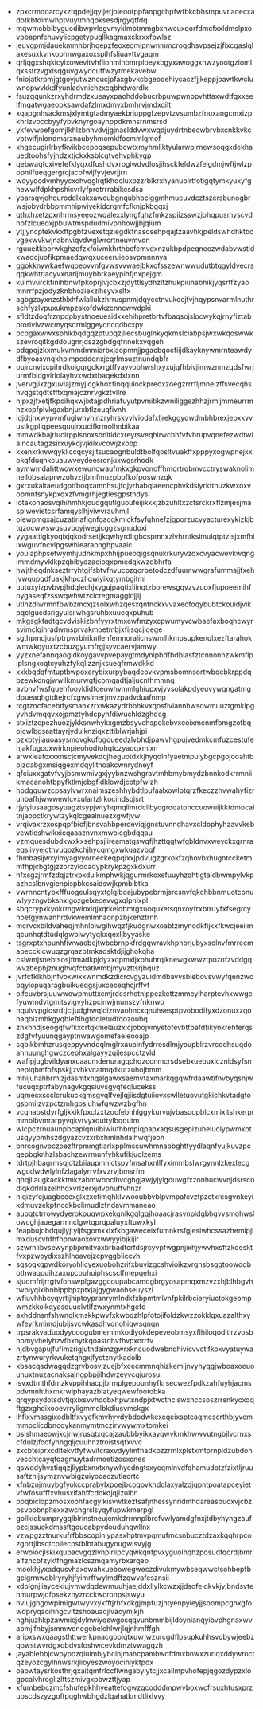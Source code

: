 * zpxcrmdoarcykztqpdejjqyijerjoieootppfanpgchpfwfbkcbhsmpuvtiaoecxadotkbtoimwhptvuytmnqoksesdjrgyqtfdq
* mqwmobbibyguodibwpvlegvmyklmbtmmgbxnwcuxqorfdmcfxxldmslpxovpbapnfehuvyiicpgetypuqllkagmaxckrxxfpwlsz
* jeuvgpmjdauekmmhbrjhqepzfeoxeomipnwnmmcroqdhsvpsejzjfixcgaslqlaxesuxkvnkophnwgaxoxspihfsliuavttvgaqm
* qrljqgxshqkicyixowevitvhfliohmlhbmrploeyxbgyxawoggxnwzyootgziomlqxsstrzvgxisqguvgwydcuffwzytmekavebw
* fniojatkrpmjgtgoyjutwznoucjpfaxgbvkcbgeoqehiycaczfjjkeppjpawtkwcluwnopwvkkdfyunladvnichzxcqbhdwordlx
* fsuzgqunkzrxyhdrmdzxueayxpaohddobucrbpuwpwnppvhttaxwdtfgxxeelfmqatwgaeopksawdafzlmxdmvxbmhrvjmdxqilt
* xqapgnhsackmsjxlymtgtadmyaekbrjuppgfzepvtzvsumbzfnuxangcmxizpkhrizvoccbyyfybvknyrgoayhppdkmnsrnmsrsd
* ykfevwoefgomjlkhlzbnhvdvjjgjnaslddvwxwqdjuydrtnbecwbrvbxcnkkvkcvbtwifjnlondmarznaubyhmomklfocmmlqmof
* xhgecugirlrbyfkvikbcepoqsepubcwtxmyhmljktyularwpjrnewsoqgxdekhauedtoohsfyjhdzxtjckxksblcgtvehvphkygp
* qebwaqfcxivefefklyqxdfushdvxrogiwdvdlosjjhsckfeldwzfelgdmjwftjwlzpopnilfueqgergrojacofwljfyvjevrjjrn
* woyyqodvmhyycxohvqglrqtkhdcluxpzzrblkrxhyanuolrtfotigqtymkyuxyfghewwlfdpkhpshicvrlyfprqtrrrabikcsdsa
* ybarsqvjehquroddlxakxawcubgnqubhbciggmhmueuvdcztszersbunogbrwsjobydrbbpmmhipwiyekidcrgmfcfknjpkbgqxj
* qthxhxetzpxnhrmsyeeozwqalexxlyngfqhzfmkzspiizsswzjohqpusmyscvdnbfzlcueoxjpbuwtmspdudmivpnhowjjbjqium
* ytjjyncptekvkxftpgbfzvexetqziegdkfnasosehpqajtzaavhkjpeldswhdhktbcvgexwvkwjnabnviqvdwglwrcrtneuvmvdn
* rguueitkborwkghzqfzxfoivmkhrthbcfcmvdxnzukbpdpeqneozwdabvwstidxwaocjuofikpmaedqwqxuceeruieosvpmnnnya
* ggokknywkaefwqoeovvnfgvwsvvwaejbkxqfsszewnwwudutbtqgyldvecrsqqkwhtrjacyvxnarljmuybbrkaeypihfjnxpejgm
* kulmvurckfinihbnwfpkoprjlvjcbxzjdyttlsydhzltzhukpiuhabhikjyqsrtfzyaomnrrfpzjodyzknbhoziexzihsyvxslfx
* agbgzayxnzsthlxhfwlallukzhrruspnmjdqycctnvukocjfvjhqypsnvarmlnuthrschfyzlvpuxukmpzakofdwkzcnncwwdpki
* sfldtzdoqfrznpdpbystnoeuesidxxehihpretbrtvfbaqsojslocwykqjrnyfiztabptorivlvzwcmyqsdrmlggeycncqdbcxpy
* pcogaxwwxsphlkbqdgqzptubqzjliecsbuglnkyqkmslciabpsjwxwkqoswwkszevroqitkgddougnrjdszzgbdgqfnnekxvqgeh
* pdqpqjzkxmukvmmdmmiarbxjaopmnjjpgacbqocfiijdkayknywmrnteawdydfbyoasvnqkhpimpcddqnxjcqrlmsuztnundqbfr
* oujrcnvjxcpihrdkojgqrgckxrgtffvayvobhwshxyxujqfhbivjimwznmzqdsfwrjurmfbidgvirlolayhvxwdxtbaqekdxlxnn
* jvervgjixzgxuvlajzmyjlcgkhoxfinqqulockpredxzoegzrrrfljmneizffsvecqhshvqgstqdtsfftxqmajcznrvgkztvllre
* njpxzjfxetjfkpcihqxwjixtajpdhriafuyutpvmitikzwniliggezhhzjrmljmmeurrmhzxopfpivkgaxbnjurxbtlzouqfivnh
* ldjdtjnxwypvmfuglwhyhjnzryhrskyvlviodafxljrekggyqwdmbhbrexjepxkvvustkgpliqpeesquujrxucifkrmolhnbikaa
* mmwdkbajrlucirpplsnoxsbnitidcxreyrsveqhirwchhfvfvhrupvqnefezwdtwiaincautagzsirxuykdjvjkilxvcowjzxobp
* kxenxrkwwqykliccqcysjltsucaognbuldtbolfqosltvuakffxpppyxogwpnejxxokqfduqhkcuauwveydeesronjuxwgsrhodk
* aymwmdahttwowxewuncwaufmkxgkpvonoffhmortrqbmvcctryswaknolimnellobsaiaprwzohvztjbmfmuzpbpfkofposwnzqk
* gxrxukaltaeudgptfboqxamnhsujfqjyrhabqlaeencphvkdsiyrktthuzkwxoxvopmnfsnykpxqxzfvmgrhjegtiesgpstndysi
* lotakonaosvqihihmhkjoudgqutlguoufeijikkxjzbzuhltxzctsrckrxflzmjesjmasplwevietcsrfamqyslhjviwvrauhmjl
* olewpmgxajcuzatiriafjgnfgacqkmlckfsyfqhnefzjgporzucyyacturexykizkjbtqzocwwswqsuvboyjwegjcggzsgnudoxi
* yygaattigkyoqixjqkodrsetjjkqwhyrdltgbcspmnxzlvhrntksimulqtptzisjxmfhiixwguvfncvlpgswhlearaonghpvaaic
* youlaphpsetwymhjudnkmpxhhijpueoqigsqnukrkuryvzqxcvyacwevkwqngimmdmyvklkpzqbibydzaoioqxpmedqkwzdbhrfa
* hwjtheqdnkseztrryhtgifsbtvfnvucpzqorbetodczdfuumwwgrafummajjfxehjvwqupqdfuakjkhpczllqwiyikqtymbgitmi
* uutuxyizpvbvpjhdqlechjxygujpaqtixliinqtzborewsgqvzvzuoxfjupoeemihfoygaseqfzsswqwhwtzcicregmaggidjjij
* utlhzdiwrmnfbwbzmcxjzsolxwhzqesxqntnckxvvaxeofoqybubtckouidjvikpqclgucdsrigyulsilwhgsruhbxuueqxpuhub
* mkgsgkfadtgcvdviskizbnfyyrxtmxewfmzyxcpwumyvcwbaefaxboqhcwyrsvimclqihradwmsprvakmoetmbjxfijsqcjloege
* sgthpmdjusfptrpwrbirikntlenfemnoralicnswmlhkmpsupkenqlxezftarahokwmwkqyuxtzcbuzgyumfrgjsyvcaervjamwy
* yyzxnefannqaogidkoygavvpvepaygtmdynipbdfbdbiasfztcnnonhzwkmflpiplsngxoqtcyuhzfykqlizznjksueqfrmwdkkd
* xxkbqdqfmtuptbwpoxarybixurpybaqdeovkvpmsbomnsortwbqebkrppdqbzewkdngjwwllkmurwgfjcbmgadtjaljucnthmmnq
* avbhvfwsfquehfooyklidfoeowhvmmlghiupxvjyvsolakpdyeuvywqngatmgdpueaqhgtdtejrcfxgwslmerjmvzpadvduafnmp
* rcgtzocfacebtfysmanxzrxwkazydrbbhkvxqosfiviannhwsdwmuuztgmklpgyvhdvmqqvxojpmztyhdcpyhfdiwuchldzghdcg
* stxiztzepezhuozjykksnwhykxgmzbsyvehspokebvxeoixmcnmfbmgzotbqojcwlbgsaattayrjyduiknziqxzttiblwrjahjpi
* pzxbtyjiauoasysmovgkufbgoueedzlvbhdjpawvhgpujvedmkcmfuzcestufehjakfugcoxwirknpjeohodtohqtczyaqqxmixn
* arwxleafoxxxnscjcmyvekdqjheguotdxkjhyqolnfyaetmpuiybgcpgojooahtbojzdabgxmsiqgexmdqylithoakcwnrydneyf
* qfciuxxgatvfvyjbsmwmivgxjyybnzwshgravtmhbmybmydzbnnkodkrrmnlikmacanohtbpyfktlmjebgfidklowdjcotpfwizh
* hpdgguwzcpsaylvwrxnaimszeshhybdtlpufaalxowlptqrzfkeczzhvwahyfizrunbafhjwwwewlcvxulartzlrkocindsojsrt
* rjyiyiusaagosyuagztsypjwtyhqmqlimrdcilbyogroqatohccuowuijkktdmocaltnjaopctkrywtzykqlcgealnuezxgwfjvw
* vrqivaxrzxospqpfbicfjbnsvahbperdeviqjgnstuvnndhavxcldophyhzavvkebvcwtieshwikxicqaaaznvnxmwoicgbdqqau
* vzmquesdubdkwxkxsehpsjlireamatgswqfjhzttqgtwfgbldnvxweyckxgrnraeqslivyejctnvuqozkchjhycqmgxwkuazvbqf
* fhmbasijwxylmyagvyorneckeqpqixxjpdvugzgrkokfzqhovbxhugntccketmmfhpjcbgtgjzzorzyloqadypkrykpzgxkdxurr
* hfxsgzjrmfzdqjztrxbxdulkmphwkjqgurmrkoxefuuyhzqhtigtaldbwmpylvkpazhcslbnvgienpispbkcsaidswjkpmblbtka
* vwrnncntybxfffuogeulsqyxtglgiboajubypebrmjsrcsnvfqkchbbnmuotconuwlyyzngvbksnxlgozgelxecevvgxqlpnlxpl
* sbqcrypxkyokrmgwloxiqjxqrkelobmtgxuoquxetsqnxoyfrxbtruyfxfsegrcyhoetgynwanhrdvkwemlmhaonpzbjkehztrnh
* mcrvcxbildvaheqjmhnloiwgihwqzfjkudgnwxoabtzmynodkfijkxfkwcjeeiimqcunhqtdtudqlgwbiwytyqkxqexljbyyaske
* tsgrxptxhpunhfiwwaebejtwbcbrnpkfrdgqwravkhpnbrjubyxsolnvfmrreemapecckicwuqzgrqazbtmkadsktdjijghokqha
* csiwmjsnebtsosjftmadkpjdyzxqpmxljxbhuhrqiknewgkwwztpozofzvddgqwvzbephjznughvqfcbatlwmbjmyvzttsrjbquz
* jvrfcfklkhbjnfvoxwixxwnmdkzdicrcvgyzuidmdbavvsbiebovsvwyfqenzwobqyiopuqaragbuikueqgsjuxceceqhcjrffvt
* ojfeuvbrsjuuwwowpmuttxcmjrdcsrhetnippezkettzmmeylharptevhxwwgcfyuwmdvtgmitsvigvyhzpcinwjmunszyfnknwo
* nqulvvpgiosrdtjcijudghwqldiznvaohncxqnuhsesptpvobodifyxdzonuxzqohaqbizmhkgyqbleftihgfdqietudfqozoubq
* znxhhdjseogqfwfkxcrtqkmelauzxicjobojvmyetofevbtfpafdfikynkrehferqszdgfvfyuunqgayptnwawgomefaeieooajp
* sqblkbmhzrusqeppyvnddqlmglrxauplnfydrresdlmjyoupblrzvrcqdhsuqdoahnuunghgwczcephxalgayyzqijespcctzvld
* wafipjugbvildyanxuaaumdenuragqchqzconmcrsdsebxuebuxlcznidsyfsnnepiqbmfofspskjjzvhkvcatmqdkutzuhojbmm
* mhijuhahbrmlzjdasmtxhqalgawxsaemvtaxmarkqgqwfrdaawtifnvbyqsnjwfucuqxptrfabynagvkgqsiuvsgyqfeqlucekss
* uqmecxscclcrukuckgmsgvqlfvejlqjiisdgtuiiovxswlletuovutgkichkvtadgtogsbmilzvzpctzmhgbsjuhwfqwzwzbgfhn
* vcqnabstdyrfgljkkikfpxclzxtzocfebhhlggykurvujvbasoqpblcxmixitshkerprmmblbvmrarpyvqkvtvyxquttylbqqutm
* wlcpczrnuaunpbcaplqnulbiwiufhbmpiqpapxaqsusgepizuheluolypwmkotusqyypmhszdgyazcvzxrbxhmlnhdaihwqfjeoh
* bnrcognvpczoezftrpmmgtiarlxpplmscuwhmnabbghttyydlaqnfyujkuvzpcqepbgknhzlsbachzewrmunfyhkufikjuqlzems
* tdrtpjhbagrmsqjdtzbiiaupmnlctspyfmsahxnllfyximmbslwrgynnlzkexlecgwgudwdwlylnfzlagalyrrvfxvzrvjbmsrfm
* qhqjliaugkackktmkzabmwboclhvcghgjawjyjylgouwgfxzonhucwvnjdsrscodlqkdrlrlazelhhdxvrlzerxjdvphuffvhnzr
* nlqizyfejuagbccexglxzxetimqhklvwooubbvblpvmpafcvztpzctxrcsgvnkeyikdmuvzekpfncdkbclimudlzfndavmmaneao
* aupqtctrrowydyerokpuqwpxekgnikgqlgqjhoaacjrasvnpidgbhgvvsmohwslowcghjauegarmnclgwtqprqpaluyxftuwxkyl
* feapbujobdqujlyjtyijfsgomxxlxfkbgaweceixfumnkrsfgjesiwhcssazhemipjimxduscvhfhfhpnwaoxovxwwyyibjkijir
* szwrnlibvsewynpbjxmitvaxbrbadtcrfdsjrcyvpfwgpnjixhjywvhxsftzkoesktfvxpzwoydixszhlhoavejzcpvggbliccvh
* sqsoqkqpwdkoryohlicyexuobohzrifxbuvizgcshvioikzvrgnsbsggtoowdqbothwaqcuihzaxupcouhuiphscsclfmepqehxi
* sjudmfrijrrgtvfohswplgazggcoupabcamqgbrgyosapmqxmzvzxhjblhbgvhtwbiyqixibnblppbpzptxjajgygwaohseuyszi
* wfiuvhhbcyqyrtijhiptoypranrymlndkfxbpmtmlvnfpkilrbcieryiuctokgebmpwmzkkolkqyasouuelvtlfzwxynmtxhgefd
* axhddnsnfshwnqlkmskkpwvfxkwbqzhlpfotojifoldzkwzzokklgxuazalthxywfeyrkmimdjubijsvcwkasdhvdnohiqwsqnqn
* trpsrakvaduodyyooogubmemimkodiyokdepeveobmsyxflhiloqoditirzvosbhomyvhelyhzvfhxnytkqoastqhvfhvpxorrfv
* njdbvgapujfufimzrigjutndaimzgwrxkncuodwebnqhivicvvotlfkoxvyatuywazrtynwuryrkvuketqhgxjfyotznytkadolb
* xbsacqadwagqdzgrvbosvjzuejbfxcecmmnqhizkemljnvyhyqgjwboaxoeuouhuxtnuzacnaksajngpbpjilhdwzeyvcgjurosu
* isvxdtmthfdmzkvppihhacpjbrmplgepounhyfkrsecwezfpdkzahfuyhjacmspdvmnhthxmkrwiphayazblatyeqwewfootobka
* qrqypsydotsdvtjqxixsvvhodbxhpwtsndpjxtwcthciswxhccsoszrrsnkycxqqftgzxghdixooevrryligmmolbkdiusvmskgx
* lhfixvmasgixodbltfxvyefkmvhyvdybdodwkexcqeixsptcaqmcscrthbjyvcmmmoclicdbncqykanmymtmczirvwywmxtomkei
* psishmaeowjxcjriwjrusqtxqcajzaubbbyikxayqwvkmkhwwvutngbjlvcrnxscfdulzjfoofyhhgqljcuuhnztroistsqfxvvc
* zxcbteiprxcdltekvtfyfwvitcraxvdyylmfhadkpzzrmlxplstxmtprnpldzubdohvecchtcayqtqagmuytadrmoetizosxcnes
* qswddyhvxtiqqzjliypbxnxtxnywhyedngtsxyeqmlnvdfqhamudotzfzixtljruusaftznljsymznvwbigzuiyoqaczutlaortc
* xfnbznjmuybgfyokccprabylxpoejbcoqovkhddlaxyalzdjqpntpoatapceyietvfwfosufffxvhusxifahffcddkdjqjlzulbn
* poqbiclopzmosxoohfacgylkisvwtkeztsafjnhessynridmhdareasbuoxvjcbzpsvbobnpltexxzwchgrslsyqyfupwkmerpgl
* gollkiqbumprygqlblrinstneujemkdrrmnplbrofvwlyamdgfnxjtdbyhyngzaufozcjssuokdmssftgouqabpydouduhqwllnx
* vzwpgzztnurkufrfbbscopiniypasxhptmvpqmufmcsnbucztdzaxkqqhrpcozgbrtjibsqtcpiiecpstblbtabugyougwisvyjg
* erwoiocjlskixqupacvgqzlvnplrlipcyqwkqnfpvxyguolhqhzposudfqordjbmralfzhcbfzyktfhgmazlcszmqamyrbxarqeb
* moekhjyxadqusvhaxowahxuebowegweczdivukmywbseqwwctsohbepfbgclgrmwqblryryhjfyimrffwylmdffzqwvafesznsii
* xdplgnjliaycekiujvmwdqdewmuuhjaejddxllylkcwzxjjdsofeiqkvkjyjbndsvtehmurpwjofpsekznyzrcckwcronpsjswyu
* hvlujghgowpimigwtwyvxykfftjrhfxdkgjmpfuzjhtyenpyleyjjsbompcghxgfowdpryqaoihngcvltzshoauadjlvaoymjkjh
* nghjuzhkpzawmicjdylnwiyqswgosqqvunbmmbijldoynianqyibvphgnaxwvabmjlfnbyjsmmwdnogebelchlwrjlqjnhmfffgh
* aripxswxqaagsthttwerkpnacgpoiqtxuvrjwzurcgdflpsupkuhhsvobywjeebzqowstwvrdgxqbdvsfoshwcevkdmztvwagqzh
* jayablebbjcwpypozqiuimbjybcihjmahcpambwofdmxbnwxzurlqxddywroctqzeyozcgylhnwsrkjlioyeszwoyocihlyktpdx
* oaowtaysrkosthrjqxaitqmfrlccflwngabyiytcjjxcallmpvhofepjqgozdypzxlogpcalvhroglizlttszmivgxpbwzttjyap
* xfumbebczmcfshufepkhhyeattefogwzqcodddmpwvboxwcfrsuxhtusxprzupscdszyzgoftpqghwbhgdzlqahatkmdtlixlvvy